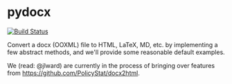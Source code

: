 pydocx
======

[![Build Status](https://travis-ci.org/OpenScienceFramework/pydocx.png?branch=master)](https://travis-ci.org/OpenScienceFramework/pydocx)

Convert a docx (OOXML) file to HTML, LaTeX, MD, etc. by implementing a few abstract methods, and we'll provide some reasonable default examples.

We (read: @jlward) are currently in the process of bringing over features from https://github.com/PolicyStat/docx2html.
